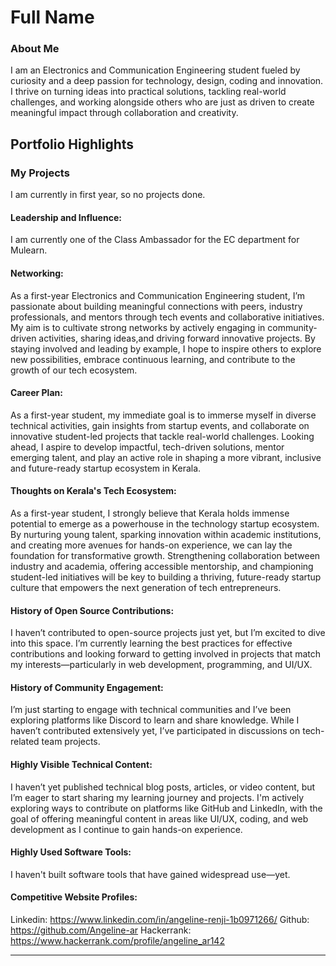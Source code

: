# Full Name 

### About Me

I am an Electronics and Communication Engineering student fueled by curiosity and a deep passion for technology, design, coding and innovation. I thrive on turning ideas into practical solutions, tackling real-world challenges, and working alongside others who are just as driven to create meaningful impact through collaboration and creativity.

## Portfolio Highlights

### My Projects

I am currently in first year, so no projects done.

#### Leadership and Influence:

I am currently one of the Class Ambassador for the EC department for Mulearn.

#### Networking:

As a first-year Electronics and Communication Engineering student, I’m passionate about building meaningful connections with peers, industry professionals, and mentors through tech events and collaborative initiatives. My aim is to cultivate strong networks by actively engaging in community-driven activities, sharing ideas,and driving forward innovative projects. By staying involved and leading by example, I hope to inspire others to explore new possibilities, embrace continuous learning, and contribute to the growth of our tech ecosystem.

#### Career Plan:

As a first-year student, my immediate goal is to immerse myself in diverse technical activities, gain insights from startup events, and collaborate on innovative student-led projects that tackle real-world challenges. Looking ahead, I aspire to develop impactful, tech-driven solutions, mentor emerging talent, and play an active role in shaping a more vibrant, inclusive and future-ready startup ecosystem in Kerala.

#### Thoughts on Kerala's Tech Ecosystem:

As a first-year student, I strongly believe that Kerala holds immense potential to emerge as a powerhouse in the technology startup ecosystem. By nurturing young talent, sparking innovation within academic institutions, and creating more avenues for hands-on experience, we can lay the foundation for transformative growth. Strengthening collaboration between industry and academia, offering accessible mentorship, and championing student-led initiatives will be key to building a thriving, future-ready startup culture that empowers the next generation of tech entrepreneurs.

#### History of Open Source Contributions:

I haven’t contributed to open-source projects just yet, but I’m excited to dive into this space. I’m currently learning the best practices for effective contributions and looking forward to getting involved in projects that match my interests—particularly in web development, programming, and UI/UX.

#### History of Community Engagement:

I’m just starting to engage with technical communities and I’ve been exploring platforms like Discord to learn and share knowledge. While I haven’t contributed extensively yet, I’ve participated in discussions on tech-related team projects.

#### Highly Visible Technical Content:

I haven’t yet published technical blog posts, articles, or video content, but I’m eager to start sharing my learning journey and projects. I'm actively exploring ways to contribute on platforms like GitHub and LinkedIn, with the goal of offering meaningful content in areas like UI/UX, coding, and web development as I continue to gain hands-on experience.

#### Highly Used Software Tools:

I haven't built software tools that have gained widespread use—yet.

#### Competitive Website Profiles:

Linkedin: https://www.linkedin.com/in/angeline-renji-1b0971266/
Github: https://github.com/Angeline-ar
Hackerrank: https://www.hackerrank.com/profile/angeline_ar142



---
